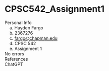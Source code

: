 # CPSC542_Assignment1
Personal Info <br />
    a. Hayden Fargo <br />
    b. 2367276 <br />
    c. fargo@chapman.edu <br />
    d. CPSC 542 <br />
    e. Assignment 1 <br />
No errors <br />
References <br />
    ChatGPT